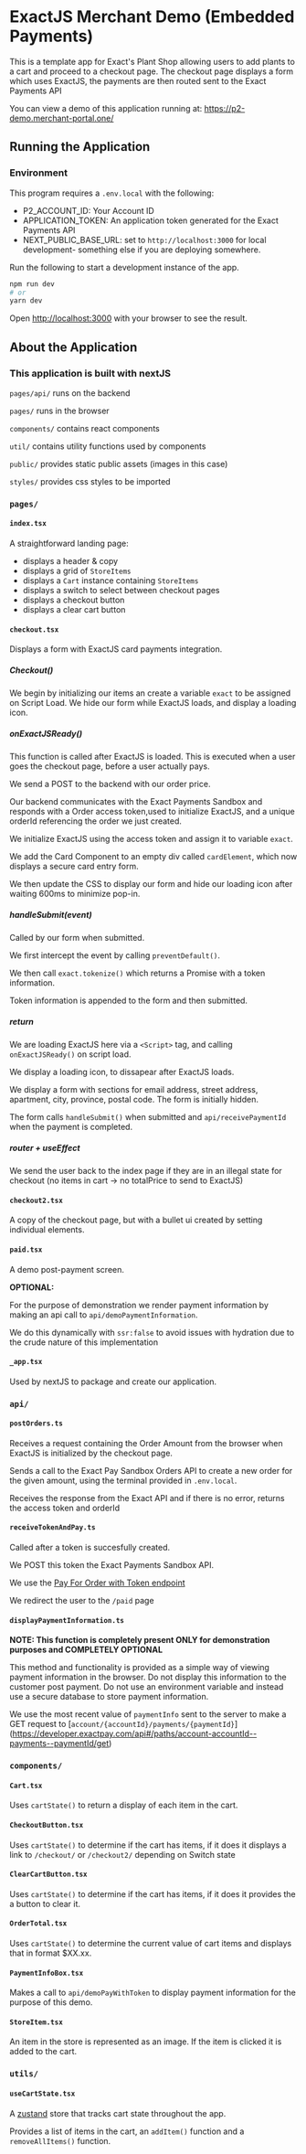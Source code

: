 # ExactJS Merchant Demo (Embedded Payments)
This is a template app for Exact's Plant Shop allowing users to add plants to a cart and proceed to a checkout page. 
The checkout page displays a form which uses ExactJS, the payments are then routed sent to the Exact Payments API

You can view a demo of this application running at: 
https://p2-demo.merchant-portal.one/

## Running the Application
### Environment
This program requires a `.env.local` with the following: 
- P2_ACCOUNT_ID: Your Account ID
- APPLICATION_TOKEN: An application token generated for the Exact Payments API
- NEXT_PUBLIC_BASE_URL: set to `http://localhost:3000` for local development- something else if you are deploying somewhere.

Run the following to start a development instance of the app.
```bash
npm run dev
# or
yarn dev
```

Open [http://localhost:3000](http://localhost:3000) with your browser to see the result.

## About the Application
### This application is built with nextJS 

`pages/api/` runs on the backend

`pages/` runs in the browser

`components/` contains react components

`util/` contains utility functions used by components

`public/` provides static public assets (images in this case)

`styles/` provides css styles to be imported


### `pages/`
#### `index.tsx`
A straightforward landing page:

- displays a header & copy
- displays a grid of `StoreItems`
- displays a `Cart` instance containing `StoreItems`
- displays a switch to select between checkout pages
- displays a checkout button
- displays a clear cart button

#### `checkout.tsx`
Displays a form with ExactJS card payments integration.

##### Checkout()
We begin by initializing our items an create a variable `exact` to be assigned on Script Load. We hide our form while ExactJS loads, and display a loading icon.

##### onExactJSReady()
This function is called after ExactJS is loaded. This is executed when a user goes the checkout page, before a user actually pays.

We send a POST to the backend with our order price.

Our backend communicates with the Exact Payments Sandbox and responds with a Order access token,used to initialize ExactJS, and a unique orderId referencing the order we just created.

We initialize ExactJS using the access token and assign it to variable `exact`.

We add the Card Component to an empty div called `cardElement`, which now displays a secure card entry form.

We then update the CSS to display our form and hide our loading icon after waiting 600ms to minimize pop-in.

##### handleSubmit(event)
Called by our form when submitted.

We first intercept the event by calling `preventDefault()`.

We then call `exact.tokenize()` which returns a Promise with a token information.

Token information is appended to the form and then submitted.

##### return
We are loading ExactJS here via a `<Script>` tag, and calling `onExactJSReady()` on script load.

We display a loading icon, to dissapear after ExactJS loads.

We display a form with sections for email address, street address, apartment, city, province, postal code. The form is initially hidden.

The form calls `handleSubmit()` when submitted and `api/receivePaymentId` when the payment is completed.

##### router + useEffect
We send the user back to the index page if they are in an illegal state for checkout (no items in cart -> no totalPrice to send to ExactJS)

#### `checkout2.tsx`
A copy of the checkout page, but with a bullet ui created by setting individual elements.

#### `paid.tsx`
A demo post-payment screen.

**OPTIONAL:**

For the purpose of demonstration we render payment information by making an api call to `api/demoPaymentInformation`.

We do this dynamically with `ssr:false` to avoid issues with hydration due to the crude nature of this implementation

#### `_app.tsx`
Used by nextJS to package and create our application.

### `api/`
#### `postOrders.ts`
Receives a request containing the Order Amount from the browser when ExactJS is initialized by the checkout page. 

Sends a call to the Exact Pay Sandbox Orders API to create a new order for the given amount, using the terminal provided in `.env.local`.

Receives the response from the Exact API and if there is no error, returns the access token and orderId

#### `receiveTokenAndPay.ts`
Called after a token is succesfully created.

We POST this token the Exact Payments Sandbox API.

We use the [Pay For Order with Token endpoint](https://developer.exactpay.com/api/#/operations/post-account-accountId-orders-orderId-pay)


We redirect the user to the `/paid` page

#### `displayPaymentInformation.ts`
**NOTE: This function is completely present ONLY for demonstration purposes and COMPLETELY OPTIONAL**

This method and functionality is provided as a simple way of viewing payment information in the browser.
Do not display this information to the customer post payment.
Do not use an environment variable and instead use a secure database to store payment information.

We use the most recent value of `paymentInfo` sent to the server to make a GET request to [`account/{accountId}/payments/{paymentId}`] (https://developer.exactpay.com/api#/paths/account-accountId--payments--paymentId/get)

### `components/`
#### `Cart.tsx`
Uses `cartState()` to return a display of each item in the cart.

#### `CheckoutButton.tsx`
Uses `cartState()` to determine if the cart has items, if it does it displays a link to `/checkout/` or `/checkout2/` depending on Switch state

#### `ClearCartButton.tsx`
Uses `cartState()` to determine if the cart has items, if it does it provides the a button to clear it.

#### `OrderTotal.tsx`
Uses `cartState()` to determine the current value of cart items and displays that in format $XX.xx.

#### `PaymentInfoBox.tsx`
Makes a call to `api/demoPayWithToken` to display payment information for the purpose of this demo.

#### `StoreItem.tsx`
An item in the store is represented as an image. If the item is clicked it is added to the cart.
### `utils/`
#### `useCartState.tsx`
A [zustand](https://www.npmjs.com/package/zustand) store that tracks cart state throughout the app.

Provides a list of items in the cart, an `addItem()` function and a `removeAllItems()` function.